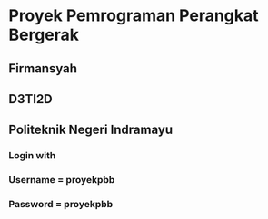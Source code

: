 # Proyek Pemrograman Perangkat Bergerak
## Firmansyah
## D3TI2D
## Politeknik Negeri Indramayu

### Login with
### Username = proyekpbb
### Password = proyekpbb
